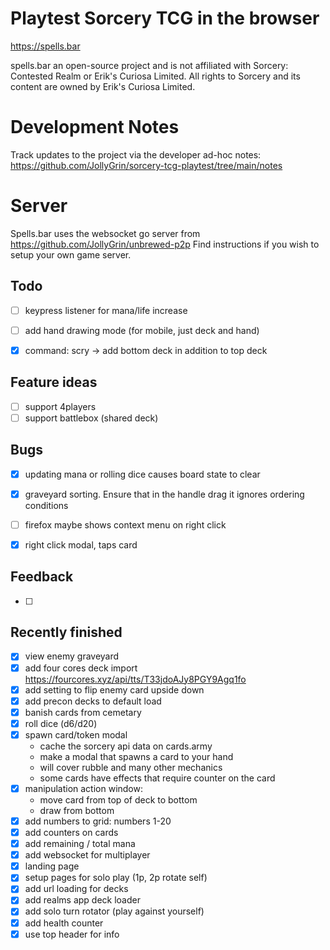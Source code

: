 # Playtest Sorcery TCG in the browser
https://spells.bar

spells.bar an open-source project and is not affiliated with Sorcery: Contested Realm or Erik's Curiosa Limited.
All rights to Sorcery and its content are owned by Erik's Curiosa Limited.

# Development Notes
Track updates to the project via the developer ad-hoc notes: https://github.com/JollyGrin/sorcery-tcg-playtest/tree/main/notes

# Server
Spells.bar uses the websocket go server from https://github.com/JollyGrin/unbrewed-p2p
Find instructions if you wish to setup your own game server.


## Todo 
- [ ] keypress listener for mana/life increase
- [ ] add hand drawing mode (for mobile, just deck and hand)
- [x] command: scry -> add bottom deck in addition to top deck


## Feature ideas
- [ ] support 4players
- [ ] support battlebox (shared deck)

## Bugs
- [x] updating mana or rolling dice causes board state to clear
- [x] graveyard sorting. Ensure that in the handle drag it ignores ordering conditions
- [ ] firefox maybe shows context menu on right click
- [x] right click modal, taps card



## Feedback
- [ ] 



## Recently finished
- [x] view enemy graveyard
- [x] add four cores deck import https://fourcores.xyz/api/tts/T33jdoAJy8PGY9Agq1fo
- [x] add setting to flip enemy card upside down
- [x] add precon decks to default load
- [x] banish cards from cemetary
- [x] roll dice (d6/d20)
- [x] spawn card/token modal
    - cache the sorcery api data on cards.army
    - make a modal that spawns a card to your hand
    - will cover rubble and many other mechanics
    - some cards have effects that require counter on the card
- [x] manipulation action window:
    - move card from top of deck to bottom
    - draw from bottom
- [x] add numbers to grid: numbers 1-20
- [x] add counters on cards
- [x] add remaining / total mana
- [x] add websocket for multiplayer
- [x] landing page
- [x] setup pages for solo play (1p, 2p rotate self)
- [x] add url loading for decks
- [x] add realms app deck loader
- [x] add solo turn rotator (play against yourself)
- [x] add health counter
- [x] use top header for info
